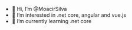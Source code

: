 - 👋 Hi, I’m @MoacirSilva
- 👀 I’m interested in .net core, angular and vue.js
- 🌱 I’m currently learning .net core

<!---
MoacirSilva/MoacirSilva is a ✨ special ✨ repository because its `README.md` (this file) appears on your GitHub profile.
You can click the Preview link to take a look at your changes.
--->

